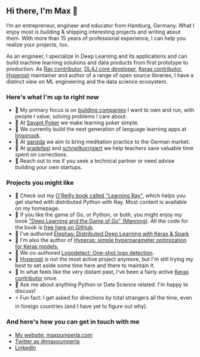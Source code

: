 ## Hi there, I'm Max 👋

I’m an entrepreneur, engineer and educator from Hamburg, Germany. What I enjoy most is building & shipping interesting projects and writing about them. With more than 15 years of professional experience, I can help you realize your projects, too.

As an engineer, I specialize in Deep Learning and its applications and can build machine learning solutions and data products from first prototype to production. As [Ray contributor](https://github.com/ray-project/ray/), [DL4J core developer](https://github.com/eclipse/deeplearning4j), [Keras contributor](https://github.com/keras-team/keras/graphs/contributors), [Hyperopt](https://github.com/hyperopt/hyperopt) maintainer and author of a range of open source libraries, I have a distinct view on ML engineering and the data science ecosystem.

### Here's what I'm up to right now

- 🔭 My primary focus is on [building companies](http://manyfoldlabs.com) I want to own and run, with people I value, solving problems I care about.
- 🔭 At [Savant Poker](https://savantpoker.com) we make learning poker simple.
- 🔭 We currently build the next generation of language learning apps at [lingonook](https://lingonook.com).
- 🔭 At [ganzda](https://ganzda.de) we aim to bring meditation practice to the German market.
- 🔭 At [gradefast](https://gradefa.st) and [schnellkorrigiert](https://schnellkorrigiert.de) we help teachers save valuable time spent on corrections.
- 🔭 Reach out to me if you seek a technical partner or need advise building your own startups.

### Projects you might like

- 📖 Check out my [O'Reilly book called "Learning Ray"](https://maxpumperla.com/learning_ray/), which helps you get started with distributed Python with Ray. Most content is available on my homepage.
- 📖 If you like the game of Go, or Python, or both, you might enjoy my book ["Deep Learning and the Game of Go" (Manning)](https://www.amazon.com/Deep-Learning-Game-Max-Pumperla/dp/1617295329/). All the code for the book is [free here on GitHub](https://github.com/maxpumperla/deep_learning_and_the_game_of_go).  
- 🐍 I've authored [Elephas: Distributed Deep Learning with Keras & Spark](https://github.com/maxpumperla/elephas)
- 🐍 I'm also the author of [Hyperas: simple hyperparameter optimization for Keras models.](https://github.com/maxpumperla/hyperas)
- 🐍 We co-authored [Logodetect: One-shot logo detection](https://github.com/Heldenkombinat/Logodetect).
- 🐍 [Hyperopt](https://github.com/hyperopt/hyperopt) is not the most active project anymore, but I'm still trying my best to set aside some time here and there to maintain it.
- 🐍 In what feels like the very distant past, I've been a fairly active [Keras contributor](https://github.com/keras-team/keras) once.
- 💬 Ask me about anything Python or Data Science related. I'm happy to discuss!
- ⚡ Fun fact: I get asked for directions by total strangers all the time, even in foreign countries (and I have yet to figure out why).

### And here's how you can get in touch with me

* [My website: maxpumperla.com](https://maxpumperla.com/)
* [Twitter as @maxpumperla](https://twitter.com/maxpumperla)
* [LinkedIn](https://www.linkedin.com/in/max-pumperla-a8099354/)
